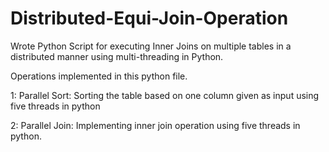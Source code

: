 # Distributed-Equi-Join-Operation
Wrote Python Script for executing Inner Joins on multiple tables in a distributed manner using multi-threading in Python. 

Operations implemented in this python file. 

1: Parallel Sort: Sorting the table based on one column given as input using five threads in python

2: Parallel Join: Implementing inner join operation using five threads in python. 

